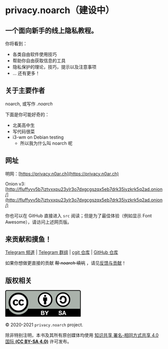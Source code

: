 # privacy.noarch（建设中）

## 一个面向新手的线上隐私教程。

你将看到：
- 各类自由软件使用技巧
- 帮助你自由获取信息的工具
- 隐私保护的理论，技巧，提示以及注意事项
- ... 还有更多！

## 关于主要作者

noarch, 或写作 *.noarch*

下面是你可能好奇的：
- 北美高中生
- 写代码很菜
- i3-wm on Debian testing
	- 所以我为什么叫 noarch 呢

## 网址

明网：[https://privacy.n0ar.ch](https://privacy.n0ar.ch)

Onion v3: [http://fluffyvv5b7iztvxxpu23ylr3o7dxgcgszqx5eb7drk35jyzkrk5q2ad.onion/](http://fluffyvv5b7iztvxxpu23ylr3o7dxgcgszqx5eb7drk35jyzkrk5q2ad.onion/)

你也可以在 GitHub 直接进入 `src` 阅读；但是为了最佳体验（例如显示 Font Awesome），请访问上述网页版。

## 来贡献和摸鱼！

[Telegram 频道](https://t.me/privacy_noarch) | [Telegram 群组](https://t.me/chat_privacy_noarch) | [cgit 仓库](https://git.n0ar.ch/privacy) | [GitHub 仓库](https://github.com/noarchwastaken/privacy)

如果你想做更直接的贡献 ~~帮 *noarch* 填坑~~ ，请见[反馈与贡献](CONTRIBUTING.md)！

## 版权相关

![CC BY-SA](src/images/by-sa.svg)

© 2020-2021 `privacy.noarch` project.

除非特别注明，本书及其所有原创媒体均使用 [知识共享 署名-相同方式共享 4.0 国际 **(CC BY-SA 4.0)**](https://creativecommons.org/licenses/by-sa/4.0/legalcode.zh-Hans) 许可发布。
